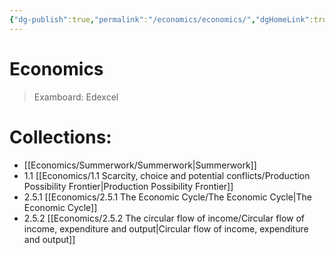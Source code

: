 ```yaml
---
{"dg-publish":true,"permalink":"/economics/economics/","dgHomeLink":true,"dgPassFrontmatter":false}
---
```



# Economics

> Examboard: Edexcel

# Collections:
- [[Economics/Summerwork/Summerwork|Summerwork]]
- 1.1 [[Economics/1.1 Scarcity, choice and potential conflicts/Production Possibility Frontier|Production Possibility Frontier]]
- 2.5.1 [[Economics/2.5.1 The Economic Cycle/The Economic Cycle|The Economic Cycle]]
- 2.5.2 [[Economics/2.5.2 The circular flow of income/Circular flow of income, expenditure and output|Circular flow of income, expenditure and output]]